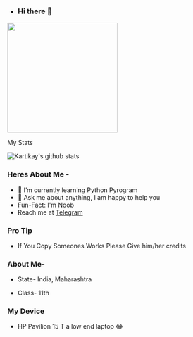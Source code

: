 - ### Hi there 👋

<img align='centre' src='https://media1.tenor.com/images/73c30c771d758437b67f727452b73f4e/tenor.gif' width='250"'>

My Stats

![Kartikay's github stats](https://github-readme-stats.vercel.app/api?username=Kartikay22&show_icons=true&theme=midnight-purple)


### Heres About Me -

+  🌱 I’m currently learning Python Pyrogram
+  💬 Ask me about anything, I am happy to help you
+  Fun-Fact: I'm Noob
+  Reach me at [Telegram](https://t.me/Kartikay_bhasin)


### Pro Tip

- If You Copy Someones Works Please Give him/her credits

### About Me-

- State- India, Maharashtra

- Class- 11th


### My Device

- HP Pavilion 15 T a low end laptop 😂
